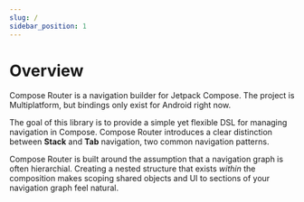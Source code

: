 ```yaml
---
slug: /
sidebar_position: 1
---
```


# Overview

Compose Router is a navigation builder for Jetpack Compose. The project is Multiplatform, but bindings only exist for Android right now.

The goal of this library is to provide a simple yet flexible DSL for managing navigation in Compose. Compose Router introduces a clear distinction between **Stack** and **Tab** navigation, two common navigation patterns.

Compose Router is built around the assumption that a navigation graph is often hierarchial. Creating a nested structure that exists _within_ the composition makes scoping shared objects and UI to sections of your navigation graph feel natural.
